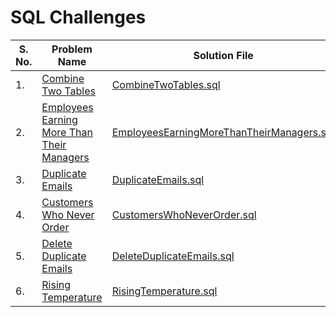 
# SQL Challenges

| **S. No.** | **Problem Name**                                                                                                                    | **Solution File** |
|------------|-------------------------------------------------------------------------------------------------------------------------------------|-|
| 1.         | [Combine Two Tables](https://leetcode.com/problems/combine-two-tables/description/)                                                 |[CombineTwoTables.sql](solutions/CombineTwoTables.sql)|
| 2.         | [Employees Earning More Than Their Managers](https://leetcode.com/problems/employees-earning-more-than-their-managers/description/) |[EmployeesEarningMoreThanTheirManagers.sql](solutions%2FEmployeesEarningMoreThanTheirManagers.sql)|
| 3.         | [Duplicate Emails](https://leetcode.com/problems/duplicate-emails/description/)                                                     |[DuplicateEmails.sql](solutions%2FDuplicateEmails.sql)|
| 4.         | [Customers Who Never Order](https://leetcode.com/problems/customers-who-never-order/description/)                                   |[CustomersWhoNeverOrder.sql](solutions%2FCustomersWhoNeverOrder.sql)|
| 5.         | [Delete Duplicate Emails](https://leetcode.com/problems/delete-duplicate-emails/description/)                                       |[DeleteDuplicateEmails.sql](solutions%2FDeleteDuplicateEmails.sql)|
| 6.         | [Rising Temperature](https://leetcode.com/problems/rising-temperature/description/)                                                 |[RisingTemperature.sql](solutions%2FRisingTemperature.sql)|